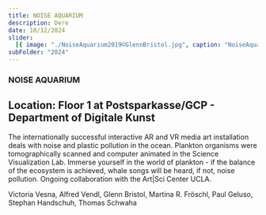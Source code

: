 ```yaml
---
title: NOISE AQUARIUM
description: Dere
date: 10/12/2024
slider:
  [{ image: "./NoiseAquarium2019©GlennBristol.jpg", caption: "NoiseAquarium" }]
subFolder: "2024"
---
```


### NOISE AQUARIUM

## Location: Floor 1 at Postsparkasse/GCP - Department of Digitale Kunst

The internationally successful interactive AR and VR media art installation deals with noise and plastic pollution in the ocean. Plankton organisms were tomographically scanned and computer animated in the Science Visualization Lab. Immerse yourself in the world of plankton - if the balance of the ecosystem is achieved, whale songs will be heard, if not, noise pollution. Ongoing collaboration with the Art|Sci Center UCLA.

Victoria Vesna, Alfred Vendl, Glenn Bristol, Martina R. Fröschl, Paul Geluso, Stephan Handschuh, Thomas Schwaha
